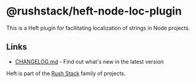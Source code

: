 # @rushstack/heft-node-loc-plugin

This is a Heft plugin for facilitating localization of strings in Node projects.

## Links

- [CHANGELOG.md](https://github.com/microsoft/rushstack/blob/main/heft-plugins/heft-node-loc-plugin/CHANGELOG.md) - Find
  out what's new in the latest version

Heft is part of the [Rush Stack](https://rushstack.io/) family of projects.
